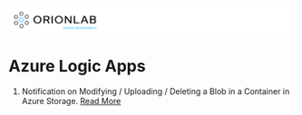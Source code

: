 ![Orion Lab Logo](https://github.com/orionlab-io/blogs/blob/main/orion-lab-github-logo.png)

# Azure Logic Apps

1. Notification on Modifying / Uploading / Deleting a Blob in a Container in Azure Storage. [Read More](https://github.com/orionlab-io/blogs/blob/main/Azure%20Logic%20Apps/notification%20on%20modification%20upload%20deleting%20a%20blob%20in%20Container%20Azure%20Logic%20Apps.md)



